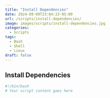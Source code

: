 ```yaml
---
title: "Install Dependencies"
date: 2024-09-09T23:04:23-05:00
url: /scripts/install-dependencies/
image: images/scripts/install-dependencies.jpg
categories:
  - Scripts
tags:
  - Bash
  - Shell
  - Linux
draft: false
---
```


## Install Dependencies

```bash
#!/bin/bash
# Your script content goes here
```

<!--more-->
